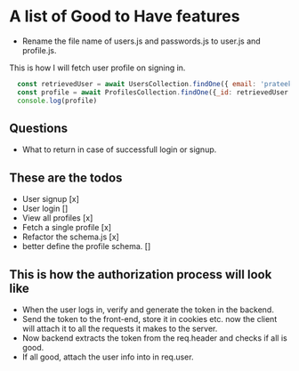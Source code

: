 # A list of Good to Have features

- Rename the file name of users.js and passwords.js to user.js and profile.js.

This is how I will fetch user profile on signing in.

```javascript
  const retrievedUser = await UsersCollection.findOne({ email: 'prateeksingh9741@gmail.com' });
  const profile = await ProfilesCollection.findOne({_id: retrievedUser.profile})
  console.log(profile)
```

## Questions

- What to return in case of successfull login or signup.

## These are the todos

- User signup [x]
- User login []
- View all profiles [x]
- Fetch a single profile [x]
- Refactor the schema.js [x]
- better define the profile schema. []

## This is how the authorization process will look like

- When the user logs in, verify and generate the token in the backend.
- Send the token to the front-end, store it in cookies etc. now the client will attach it to all the requests it makes to the server.
- Now backend extracts the token from the req.header and checks if all is good.
- If all good, attach the user info into in req.user.
